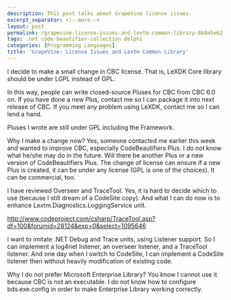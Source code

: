 ```yaml
---
description: This post talks about GrapeVine license issues.
excerpt_separator: <!--more-->
layout: post
permalink: /grapevine-license-issues-and-lextm-common-library-8b9a5e62f01e
tags: .net code-beautifier-collection delphi
categories: [Programming Languages]
title: 'GrapeVine: License Issues and Lextm Common Library'
---
```

I decide to make a small change in CBC license. That is, LeXDK Core library should be under LGPL instead of GPL.

In this way, people can write closed-source Pluses for CBC from CBC 6.0 on. If you have done a new Plus, contact me so I can package it into next release of CBC. If you meet any problem using LeXDK, contact me so I can lend a hand.

Pluses I wrote are still under GPL including the Framework.

Why I make a change now? Yes, someone contacted me earlier this week and wanted to improve CBC, especially CodeBeautifiers Plus. I do not know what he/she may do in the future. Will there be another Plus or a new version of CodeBeautifiers Plus. The change of license can ensure if a new Plus is created, it can be under any license (GPL is one of the choices). It can be commercial, too.

I have reviewed Overseer and TraceTool. Yes, it is hard to decide which to use (because I still dream of a CodeSite copy). And what I can do now is to enhance Lextm.Diagnostics.LoggingService unit.

http://www.codeproject.com/csharp/TraceTool.asp?df=100&forumid=28124&exp=0&select=1095646

I want to imitate .NET Debug and Trace units, using Listener support. So I can implement a log4net listener, an overseer listener, and a TraceTool listener. And one day when I switch to CodeSite, I can implement a CodeSite listener then without heavily modification of existing code.

Why I do not prefer Microsoft Enterprise Library? You know I cannot use it because CBC is not an executable. I do not know how to configure bds.exe.config in order to make Enterprise Library working correctly.
<!--more-->
